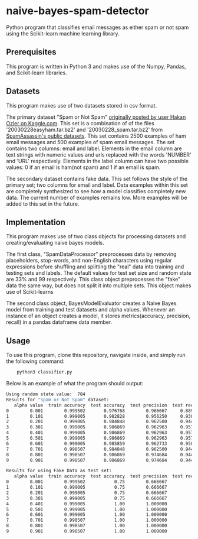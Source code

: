 # naive-bayes-spam-detector
Python program that classifies email messages as either spam or not spam using the Scikit-learn machine learning library.

## Prerequisites
This program is written in Python 3 and makes use of the Numpy, Pandas, and Scikit-learn libraries.

## Datasets
This program makes use of two datasets stored in csv format.

The primary dataset "Spam or Not Spam" [originally posted by user Hakan Ozler on Kaggle.com](https://www.kaggle.com/ozlerhakan/spam-or-not-spam-dataset). This set is a combination of of the files '20030228easyham.tar.bz2' and '20030228_spam.tar.bz2' from [SpamAssassin's public datasets](https://spamassassin.apache.org/old/publiccorpus/). This set contains 2500 examples of ham email messages and 500 examples of spam email messages. The set contains two columns: email and label. Elements in the email column are text strings with numeric values and urls replaced with the words 'NUMBER' and 'URL' respectively. Elements in the label column can have two possible values: 0 if an email is ham(not spam) and 1 if an email is spam.

The secondary dataset contains fake data. This set follows the style of the primary set; two columns for email and label. Data examples within this set are completely synthesized to see how a model classifies completely new data. The current number of examples remains low. More examples will be added to this set in the future.

## Implementation
This program makes use of two class objects for processing datasets and creating/evaluating naive bayes models.

The first class, "SpamDataProcessor" preprocesses data by removing placeholders, stop-words, and non-English characters using regular expressions before shuffling and splitting the "real" data into training and testing sets and labels. The default values for test set size and random state are 33% and 99 respectively. This class object preprocesses the "fake" data the same way, but does not split it into multiple sets. This object makes use of Scikit-learns 

The second class object, BayesModelEvaluator creates a Naive Bayes model from training and test datasets and alpha values. Whenever an instance of an object creates a model, it stores metrics(accuracy, precision, recall) in a pandas dataframe data member.

## Usage
To use this program, clone this repository, navigate inside, and simply run the following command:
```bash
    python3 classifier.py
```

Below is an example of what the program should output:

```bash
Using random state value:  784
Results for "Spam or Not Spam" dataset: 
   alpha value  train accuracy  test accuracy  test precision  test recall
0        0.001        0.999502       0.976768        0.966667     0.889571
1        0.101        0.999005       0.982828        0.956250     0.938650
2        0.201        0.999005       0.984848        0.962500     0.944785
3        0.301        0.999005       0.986869        0.962963     0.957055
4        0.401        0.999005       0.986869        0.962963     0.957055
5        0.501        0.999005       0.986869        0.962963     0.957055
6        0.601        0.999005       0.985859        0.962733     0.950920
7        0.701        0.998507       0.984848        0.962500     0.944785
8        0.801        0.998507       0.986869        0.974684     0.944785
9        0.901        0.998507       0.986869        0.974684     0.944785

Results for using Fake Data as test set: 
   alpha value  train accuracy  test accuracy  test precision  test recall
0        0.001        0.999502           0.75        0.666667          1.0
1        0.101        0.999005           0.75        0.666667          1.0
2        0.201        0.999005           0.75        0.666667          1.0
3        0.301        0.999005           0.75        0.666667          1.0
4        0.401        0.999005           1.00        1.000000          1.0
5        0.501        0.999005           1.00        1.000000          1.0
6        0.601        0.999005           1.00        1.000000          1.0
7        0.701        0.998507           1.00        1.000000          1.0
8        0.801        0.998507           1.00        1.000000          1.0
9        0.901        0.998507           1.00        1.000000          1.0
```